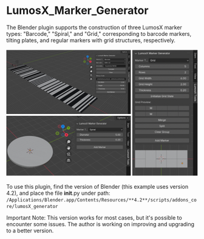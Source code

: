 # LumosX_Marker_Generator

The Blender plugin supports the construction of three LumosX marker types: "Barcode," "Spiral," and "Grid," corresponding to barcode markers, tilting plates, and regular markers with grid structures, respectively.

![Plugin UI](blenderPlugin.jpg)

To use this plugin, find the version of Blender (this example uses version 4.2), and place the file __init__.py under path:
`/Applications/Blender.app/Contents/Resources/**4.2**/scripts/addons_core/lumosX_generator`


Important Note: This version works for most cases, but it's possible to encounter some issues. The author is working on improving and upgrading to a better version. 
